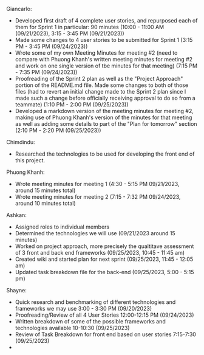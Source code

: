 Giancarlo:
- Developed first draft of 4 complete user stories, and repurposed each of them for Sprint 1 in particular: 90 minutes (10:00 - 11:00 AM (09/21/2023), 3:15 - 3:45 PM (09/21/2023))
- Made some changes to 4 user stories to be submitted for Sprint 1 (3:15 PM - 3:45 PM (09/24/2023))
- Wrote some of my own Meeting Minutes for meeting #2 (need to compare with Phuong Khanh's written meeting minutes for meeting #2 and work on one single version of tbe minutes for that meeting) (7:15 PM - 7:35 PM (09/24/2023))
- Proofreading of the Sprint 2 plan as well as the "Project Approach" portion of the README.md file. Made some changes to both of those files (had to revert an initial change made to the Sprint 2 plan since I made such a change before officially receiving approval to do so from a teammate) (1:10 PM - 2:00 PM (09/25/2023))
- Developed a markdown version of the meeting minutes for meeting #2, making use of Phuong Khanh's version of the minutes for that meeting as well as adding some details to part of the "Plan for tomorrow" section (2:10 PM - 2:20 PM (09/25/2023))

Chimdindu:
- Researched the technologies to be used for developing the front end of this project.

Phuong Khanh:
- Wrote meeting minutes for meeting 1 (4:30 - 5:15 PM 09/21/2023, around 15 minutes total)
- Wrote meeting minutes for meeting 2 (7:15 - 7:32 PM 09/24/2023, around 10 minutes total) 

Ashkan:
- Assigned roles to individual members 
- Determined the technologies we will use 
(09/21/2023 around 15 minutes)
- Worked on project approach, more precisely the qualtitave assessment of 3 front and back end frameworks (09/25/2023, 10:45 - 11:45 am)
- Created wiki and started plan for next sprint (09/25/2023, 11:45 - 12:05 am)
- Updated task breakdown file for the back-end (09/25/2023, 5:00 - 5:15 pm)  

Shayne:
- Quick research and benchmarking of different technologies and frameworks we may use 3:00 - 3:30 PM (09/20/2023)
- Proofreading/Review of all 4 User Stories 12:00-12:15 PM (09/24/2023)
- Written breakdown of some of the possible frameworks and technologies available 10-10:30 (09/25/2023)
- Review of Task Breakdown for front end based on user stories 7:15-7:30 (09/25/2023) 
- 
